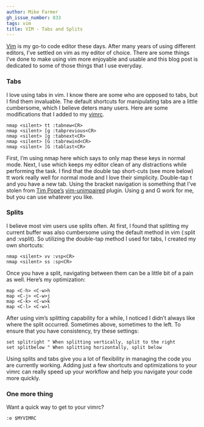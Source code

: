 ```yaml
---
author: Mike Farmer
gh_issue_number: 833
tags: vim
title: VIM - Tabs and Splits
---
```




[Vim](http://www.vim.org/) is my go-to code editor these days. After many years of using different editors, I’ve settled on vim as my editor of choice. There are some things I’ve done to make using vim more enjoyable and usable and this blog post is dedicated to some of those things that I use everyday.

### Tabs

I love using tabs in vim. I know there are some who are opposed to tabs, but I find them invaluable. The default shortcuts for manipulating tabs are a little cumbersome, which I believe deters many users. Here are some modifications that I added to my [vimrc](https://github.com/mikefarmer/dotfiles/blob/master/vimrc).

```nohighlight
nmap <silent> tt :tabnew<CR>
nmap <silent> [g :tabprevious<CR>
nmap <silent> ]g :tabnext<CR>
nmap <silent> [G :tabrewind<CR>
nmap <silent> ]G :tablast<CR>
```

First, I’m using nmap here which says to only map these keys in normal mode. Next, I use <silent> which keeps my editor clean of any distractions while performing the task. I find that the double tap short-cuts (see more below) tt work really well for normal mode and I love their simplicity. Double-tap t and you have a new tab. Using the bracket navigation is something that I’ve stolen from [Tim Pope’s](https://github.com/tpope) [vim-unimpaired](https://github.com/tpope/vim-unimpaired) plugin. Using g and G work for me, but you can use whatever you like.

### Splits

I believe most vim users use splits often. At first, I found that splitting my current buffer was also cumbersome using the default method in vim (:split and :vsplit). So utilizing the double-tap method I used for tabs, I created my own shortcuts:

```nohighlight
nmap <silent> vv :vsp<CR>
nmap <silent> ss :sp<CR>
```

Once you have a split, navigating between them can be a little bit of a pain as well. Here’s my optimization:

```nohighlight
map <C-h> <C-w>h
map <C-j> <C-w>j
map <C-k> <C-w>k
map <C-l> <C-w>l
```

After using vim’s splitting capability for a while, I noticed I didn’t always like where the split occurred. Sometimes above, sometimes to the left. To ensure that you have consistency, try these settings:

```
set splitright " When splitting vertically, split to the right
set splitbelow " When splitting horizontally, split below
```

Using splits and tabs give you a lot of flexibility in managing the code you are currently working. Adding just a few shortcuts and optimizations to your vimrc can really speed up your workflow and help you navigate your code more quickly.

### One more thing

Want a quick way to get to your vimrc?

```nohighlight
:e $MYVIMRC
```

